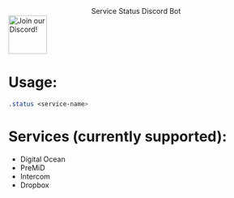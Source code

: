 <div align="center">
    Service Status Discord Bot
</div>
<div>
    <a target="_blank" href="https://discord.gg/YVe3PZ7Rjf" title="Join our Discord!">
        <img draggable="false" src="https://discordapp.com/api/guilds/832359181196984360/widget.png?style=banner2" height="76px" draggable="false" alt="Join our Discord!">
    </a>
</div>

# Usage:

```css
.status <service-name>
```

# Services (currently supported):

-   Digital Ocean
-   PreMiD
-   Intercom
-   Dropbox
